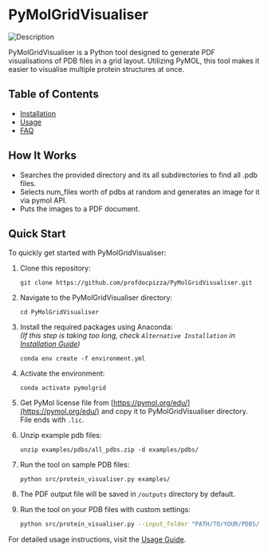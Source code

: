 # PyMolGridVisualiser

![Description](./docs/rainbow_page.png)

PyMolGridVisualiser is a Python tool designed to generate PDF visualisations of PDB files in a grid layout. Utilizing PyMOL, this tool makes it easier to visualise multiple protein structures at once.

## Table of Contents

- [Installation](docs/installation.md)
- [Usage](docs/usage.md)
- [FAQ](docs/faq.md)

## How It Works
- Searches the provided directory and its all subdirectories to find all .pdb files. 
- Selects num_files worth of pdbs at random and generates an image for it via pymol API.
- Puts the images to a PDF document.

## Quick Start

To quickly get started with PyMolGridVisualiser:

1. Clone this repository:
    ```
    git clone https://github.com/profdocpizza/PyMolGridVisualiser.git
    ```

2. Navigate to the PyMolGridVisualiser directory:
    ```
    cd PyMolGridVisualiser
    ```

3. Install the required packages using Anaconda:<br>
*(If this step is taking too long, check `Alternative Installation` in [Installation Guide](docs/installation.md))*
    ```
    conda env create -f environment.yml
    ```


4. Activate the environment:
    ```
    conda activate pymolgrid
    ```

5. Get PyMol license file from [https://pymol.org/edu/](https://pymol.org/edu/) and copy it to PyMolGridVisualiser directory. File ends with `.lic`.

6. Unzip example pdb files:
    ```
    unzip examples/pdbs/all_pdbs.zip -d examples/pdbs/
    ```

7. Run the tool on sample PDB files:
    ```
    python src/protein_visualiser.py examples/
    ```
8. The PDF output file will be saved in `/outputs` directory by default.

9. Run the tool on your PDB files with custom settings:
    ```bash
    python src/protein_visualiser.py --input_folder "PATH/TO/YOUR/PDBS/DIRECTORY/" --filename_pattern "STRING_TO_LOOK_FOR" --num_files 1000 --grid 8 5 --output_pdf_name "YOUR_DESIRED_PDF_NAME"
    ```

    
For detailed usage instructions, visit the [Usage Guide](docs/usage.md).
